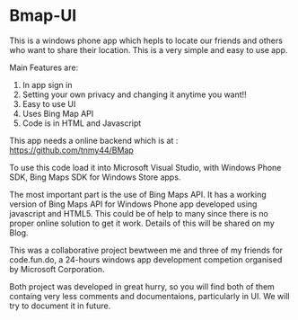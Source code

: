 # Bmap-UI

This is a windows phone app which hepls to locate our friends and others who want to share 
their location.
This is a very simple and easy to use app.

Main Features are:
1. In app sign in
2. Setting your own privacy and changing it anytime you want!!
3. Easy to use UI 
4. Uses Bing Map API
5. Code is in HTML and Javascript

This app needs a online backend which is at :
https://github.com/tnmy44/BMap

To use this code load it into Microsoft Visual Studio, with Windows Phone SDK,
Bing Maps SDK for Windows Store apps.

The most important part is the use of Bing Maps API. It has a working version of Bing Maps API for Windows Phone app developed using javascript and HTML5. This could be of help to many since there is no proper online solution to 
get it work. Details of this will be shared on my  Blog.

This was a collaborative project bewtween me and three of my friends 
for code.fun.do, a 24-hours windows app development competion organised by Microsoft Corporation.

Both project was developed in great hurry, so you will find both of them
containg very less comments and documentaions, particularly in UI.
We will try to document it in future.
